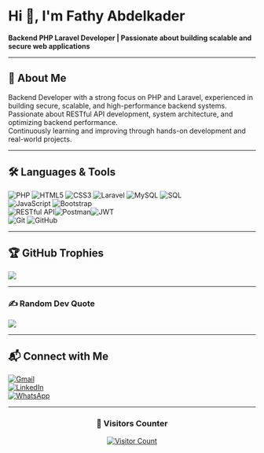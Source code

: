 # Hi 👋, I'm Fathy Abdelkader
**Backend PHP Laravel Developer | Passionate about building scalable and secure web applications**

---

## 💫 About Me  
Backend Developer with a strong focus on PHP and Laravel, experienced in building secure, scalable, and high-performance backend systems.  
Passionate about RESTful API development, system architecture, and optimizing backend performance.  
Continuously learning and improving through hands-on development and real-world projects.

---

## 🛠️ Languages & Tools  
![PHP](https://img.shields.io/badge/php-%23777BB4.svg?style=for-the-badge&logo=php&logoColor=white) ![HTML5](https://img.shields.io/badge/html5-%23E34F26.svg?style=for-the-badge&logo=html5&logoColor=white) 
![CSS3](https://img.shields.io/badge/css3-%231572B6.svg?style=for-the-badge&logo=css3&logoColor=white)
![Laravel](https://img.shields.io/badge/laravel-%23FF2D20.svg?style=for-the-badge&logo=laravel&logoColor=white)
![MySQL](https://img.shields.io/badge/mysql-%2300f.svg?style=for-the-badge&logo=mysql&logoColor=white)
![SQL](https://img.shields.io/badge/sql-%2307405e.svg?style=for-the-badge&logo=sqlite&logoColor=white)      
![JavaScript](https://img.shields.io/badge/javascript-%23323330.svg?style=for-the-badge&logo=javascript&logoColor=%23F7DF1E) 
![Bootstrap](https://img.shields.io/badge/bootstrap-%23563D7C.svg?style=for-the-badge&logo=bootstrap&logoColor=white)  
![RESTful API](https://img.shields.io/badge/RESTful%20API-%23007ACC.svg?style=for-the-badge&logo=api&logoColor=white)![Postman](https://img.shields.io/badge/Postman-FF6C37?style=for-the-badge&logo=postman&logoColor=white)![JWT](https://img.shields.io/badge/JWT-black?style=for-the-badge&logo=JSON%20web%20tokens)  
![Git](https://img.shields.io/badge/git-%23F05033.svg?style=for-the-badge&logo=git&logoColor=white) 
![GitHub](https://img.shields.io/badge/github-%23121011.svg?style=for-the-badge&logo=github&logoColor=white)

---

## 🏆 GitHub Trophies  
![](https://github-trophies.vercel.app/?username=Fathy196&theme=radical&no-frame=false&no-bg=false&margin-w=4)

---

### ✍️ Random Dev Quote  
![](https://quotes-github-readme.vercel.app/api?type=horizontal&theme=dark)

---

## 📬 Connect with Me  
[![Gmail](https://img.shields.io/badge/Gmail-D14836?style=flat-square&logo=gmail&logoColor=white)](mailto:fathyabdelkader8@gmail.com)  
[![LinkedIn](https://img.shields.io/badge/LinkedIn-0077B5?style=flat-square&logo=linkedin&logoColor=white)](https://www.linkedin.com/in/fathy-abdelkader-4a47b1224?utm_source=share&utm_campaign=share_via&utm_content=profile&utm_medium=android_app)  
[![WhatsApp](https://img.shields.io/badge/WhatsApp-25D366?style=flat-square&logo=whatsapp&logoColor=white)](https://wa.me/201064274581)

---


<div align="center">
  
### 🚀 Visitors Counter  
[![Visitor Count](https://profile-counter.glitch.me/Fathy196/count.svg)](https://github.com/Fathy196)  

</div>
